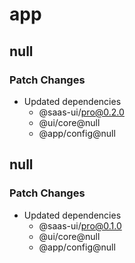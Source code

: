 # app

## null

### Patch Changes

- Updated dependencies
  - @saas-ui/pro@0.2.0
  - @ui/core@null
  - @app/config@null

## null

### Patch Changes

- Updated dependencies
  - @saas-ui/pro@0.1.0
  - @ui/core@null
  - @app/config@null
